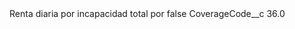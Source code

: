 <?xml version="1.0" encoding="UTF-8"?>
<CustomMetadata xmlns="http://soap.sforce.com/2006/04/metadata" xmlns:xsi="http://www.w3.org/2001/XMLSchema-instance" xmlns:xsd="http://www.w3.org/2001/XMLSchema">
    <label>Renta diaria por incapacidad total por</label>
    <protected>false</protected>
    <values>
        <field>CoverageCode__c</field>
        <value xsi:type="xsd:double">36.0</value>
    </values>
</CustomMetadata>
